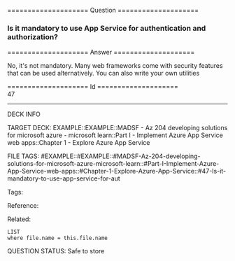 ==================== Question ====================  

### Is it mandatory to use App Service for authentication and authorization?  

==================== Answer ====================  

No, it's not mandatory. Many web frameworks come with security features that can be used alternatively. You can also write your own utilities

==================== Id ====================  
47

---

DECK INFO

TARGET DECK: EXAMPLE::EXAMPLE::MADSF - Az 204 developing solutions for microsoft azure - microsoft learn::Part I - Implement Azure App Service web apps::Chapter 1 - Explore Azure App Service

FILE TAGS: #EXAMPLE::#EXAMPLE::#MADSF-Az-204-developing-solutions-for-microsoft-azure-microsoft-learn::#Part-I-Implement-Azure-App-Service-web-apps::#Chapter-1-Explore-Azure-App-Service::#47-Is-it-mandatory-to-use-app-service-for-aut

Tags:

Reference:

Related:

```dataview
LIST
where file.name = this.file.name
```

QUESTION STATUS: Safe to store
